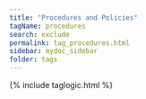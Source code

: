 ```yaml
---
title: "Procedures and Policies"
tagName: procedures
search: exclude
permalink: tag_procedures.html
sidebar: mydoc_sidebar
folder: tags
---
```

{% include taglogic.html %}